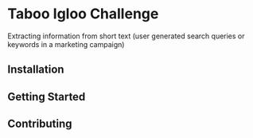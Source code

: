 # Taboo Igloo Challenge

Extracting information from short text (user generated search queries or
keywords in a marketing campaign)

## Installation

## Getting Started

## Contributing
